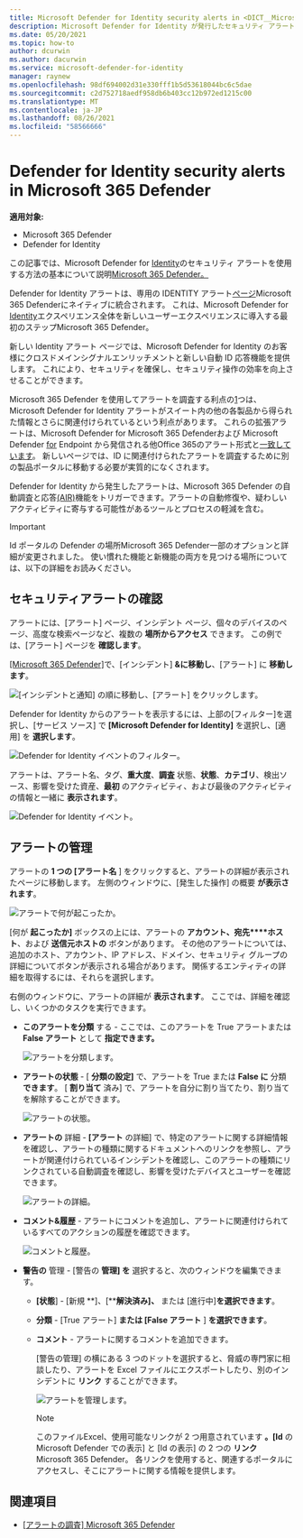 ```yaml
---
title: Microsoft Defender for Identity security alerts in <DICT__Microsoft⚐365⚐Defender>Microsoft 365 Defender</DICT__Microsoft⚐365⚐Defender>
description: Microsoft Defender for Identity が発行したセキュリティ アラートを管理および確認する方法については、Microsoft 365 Defender
ms.date: 05/20/2021
ms.topic: how-to
author: dcurwin
ms.author: dacurwin
ms.service: microsoft-defender-for-identity
manager: raynew
ms.openlocfilehash: 98df694002d31e330fff1b5d53618044bc6c5dae
ms.sourcegitcommit: c2d752718aedf958db6b403cc12b972ed1215c00
ms.translationtype: MT
ms.contentlocale: ja-JP
ms.lasthandoff: 08/26/2021
ms.locfileid: "58566666"
---
```

# <a name="defender-for-identity-security-alerts-in-microsoft-365-defender"></a>Defender for Identity security alerts in Microsoft 365 Defender

**適用対象:**

- Microsoft 365 Defender
- Defender for Identity

この記事では、Microsoft Defender for [Identity](/defender-for-identity)のセキュリティ アラートを使用する方法の基本について説明[Microsoft 365 Defender。](/microsoft-365/security/defender/overview-security-center)

Defender for Identity アラートは、専用の IDENTITY アラート[ページ](https://security.microsoft.com)Microsoft 365 Defenderにネイティブに統合されます。 これは、Microsoft Defender for [Identity](/defender-for-identity/defender-for-identity-in-microsoft-365-defender)エクスペリエンス全体を新しいユーザーエクスペリエンスに導入する最初のステップMicrosoft 365 Defender。

新しい Identity アラート ページでは、Microsoft Defender for Identity のお客様にクロスドメインシグナルエンリッチメントと新しい自動 ID 応答機能を提供します。 これにより、セキュリティを確保し、セキュリティ操作の効率を向上させることができます。

Microsoft 365 Defender を使用してアラートを調査する利点の[1](/microsoft-365/security/defender/microsoft-365-defender)つは、Microsoft Defender for Identity アラートがスイート内の他の各製品から得られた情報とさらに関連付けられているという利点があります。 これらの拡張アラートは、Microsoft Defender for Microsoft 365 Defenderおよび Microsoft Defender [for](/microsoft-365/security/office-365-security) Endpoint から発信される他Office 365のアラート形式と[一致しています](/microsoft-365/security/defender-endpoint)。 新しいページでは、ID に関連付けられたアラートを調査するために別の製品ポータルに移動する必要が実質的になくされます。

Defender for Identity から発生したアラートは、Microsoft 365 Defender の自動調査と応答[(AIR)](/microsoft-365/security/defender/m365d-autoir)機能をトリガーできます。アラートの自動修復や、疑わしいアクティビティに寄与する可能性があるツールとプロセスの軽減を含む。

> [!IMPORTANT]
> Id ポータルの Defender の場所Microsoft 365 Defender一部のオプションと詳細が変更されました。 使い慣れた機能と新機能の両方を見つける場所については、以下の詳細をお読みください。

## <a name="review-security-alerts"></a>セキュリティアラートの確認

アラートには、[アラート] ページ、インシデント ページ、個々のデバイスのページ、高度な検索ページなど、複数の **場所からアクセス** できます。 この例では、[アラート] ページを **確認します**。

[[Microsoft 365 Defender]](https://security.microsoft.com/)で、[インシデント] **&に移動し**、[アラート] に **移動します**。

![[インシデントと通知] の順に移動し、[アラート] をクリックします。](../../media/defender-identity/incidents-alerts.png)

Defender for Identity からのアラートを表示するには、上部の[フィルター]を選択し、[サービス ソース] で **[Microsoft Defender for Identity]** を選択し、[適用] を **選択します**。

![Defender for Identity イベントのフィルター。](../../media/defender-identity/filter-defender-for-identity.png)

アラートは、アラート名、タグ、**重大度**、**調査** 状態、**状態**、**カテゴリ**、検出ソース、影響を受けた資産、**最初** のアクティビティ、および最後のアクティビティの情報と一緒に **表示されます**。 

![Defender for Identity イベント。](../../media/defender-identity/filtered-alerts.png)

## <a name="manage-alerts"></a>アラートの管理

アラートの **1 つの [アラート名** ] をクリックすると、アラートの詳細が表示されたページに移動します。 左側のウィンドウに、[発生した操作] の概要 **が表示されます**。

![アラートで何が起こったか。](../../media/defender-identity/what-happened.png)

[何が **起こったか]** ボックスの上には、アラートの **アカウント、宛先****ホスト**、および **送信元ホストの** ボタンがあります。 その他のアラートについては、追加のホスト、アカウント、IP アドレス、ドメイン、セキュリティ グループの詳細についてボタンが表示される場合があります。 関係するエンティティの詳細を取得するには、それらを選択します。

右側のウィンドウに、アラートの詳細が **表示されます**。 ここでは、詳細を確認し、いくつかのタスクを実行できます。

- **このアラートを分類** する - ここでは、このアラートを True アラートまたは **False アラート** として **指定できます。**

    ![アラートを分類します。](../../media/defender-identity/classify-alert.png)

- **アラートの状態** - [ **分類の設定]** で、アラートを True または **False に** 分類 **できます**。 [ **割り当て** 済み] で、アラートを自分に割り当てたり、割り当てを解除することができます。

    ![アラートの状態。](../../media/defender-identity/alert-state.png)

- **アラートの** 詳細 - **[アラート** の詳細] で、特定のアラートに関する詳細情報を確認し、アラートの種類に関するドキュメントへのリンクを参照し、アラートが関連付けられているインシデントを確認し、このアラートの種類にリンクされている自動調査を確認し、影響を受けたデバイスとユーザーを確認できます。

    ![アラートの詳細。](../../media/defender-identity/alert-details.png)

- **コメント&履歴** - アラートにコメントを追加し、アラートに関連付けられているすべてのアクションの履歴を確認できます。

    ![コメントと履歴。](../../media/defender-identity/comments-history.png)

- **警告の** 管理 - [警告の **管理] を** 選択すると、次のウィンドウを編集できます。
  - **[状態**] - [新規 **]、[****解決済み]、** または [進行中]**を選択できます**。
  - **分類** - [True アラート] **または [False アラート** ] **を選択できます**。
  - **コメント** - アラートに関するコメントを追加できます。

    [警告の管理] の横にある 3 つのドットを選択すると、脅威の専門家に相談したり、アラートを Excel ファイルにエクスポートしたり、別のインシデントに **リンク** することができます。 

    ![アラートを管理します。](../../media/defender-identity/manage-alert.png)

    > [!NOTE]
    > このファイルExcel、使用可能なリンクが 2 つ用意されています **。[Id** の Microsoft Defender での表示] と [Id の表示] の 2 つの **リンク** Microsoft 365 Defender。 各リンクを使用すると、関連するポータルにアクセスし、そこにアラートに関する情報を提供します。

## <a name="see-also"></a>関連項目

- [[アラートの調査] Microsoft 365 Defender](../defender/investigate-alerts.md)
